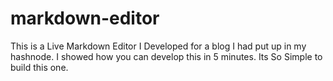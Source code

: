 # markdown-editor
This is a Live Markdown Editor I Developed for a blog I had put up in my hashnode. I showed how you can develop this in 5 minutes. Its So Simple to build this one.
